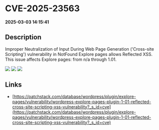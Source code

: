 # CVE-2025-23563

**2025-03-03 14:15:41**

## Description
Improper Neutralization of Input During Web Page Generation ('Cross-site Scripting') vulnerability in NotFound Explore pages allows Reflected XSS. This issue affects Explore pages: from n/a through 1.01.

![](https://img.shields.io/static/v1?label=Score&message=7.1&color=red)
![](https://img.shields.io/static/v1?label=Severity&message=HIGH&color=red)
![](https://img.shields.io/static/v1?label=CWE&message=XSS&color=green)

## Links
- [https://patchstack.com/database/wordpress/plugin/explore-pages/vulnerability/wordpress-explore-pages-plugin-1-01-reflected-cross-site-scripting-xss-vulnerability?_s_id=cve](https://patchstack.com/database/wordpress/plugin/explore-pages/vulnerability/wordpress-explore-pages-plugin-1-01-reflected-cross-site-scripting-xss-vulnerability?_s_id=cve)
